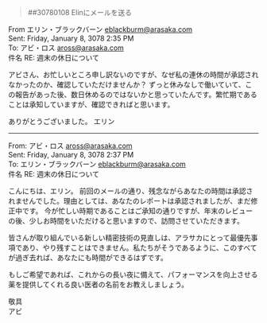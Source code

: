 > ##30780108 Elinにメールを送る  
  
From エリン・ブラックバーン <eblackburm@arasaka.com>  
Sent: Friday, January 8, 3078 2:35 PM  
To: アビ・ロス <aross@arasaka.com>  
件名 RE: 週末の休日について  
  
アビさん、お忙しいところ申し訳ないのですが、なぜ私の連休の時間が承認されなかったのか、確認していただけませんか？ 
ずっと休みなしで働いていて、この報告があった後、数日休めるのではないかと思っていたんです。繁忙期であることは承知していますが、確認できればと思います。 
  
ありがとうございました。 
エリン  
  
____________________________________  
  
From:  アビ・ロス <aross@arasaka.com>  
Sent: Friday, January 8, 3078 2:37 PM  
To: エリン・ブラックバーン <eblackburm@arasaka.com>  
件名 RE: 週末の休日について  

こんにちは、エリン。 
前回のメールの通り、残念ながらあなたの時間は承認されませんでした。理由としては、あなたのレポートは承認されましたが、まだ修正中です。 
今が忙しい時期であることはご承知の通りですが、年末のレビューの後、少しお時間をいただけると思いますので、訪問させていただきます。 
  
皆さんが取り組んでいる新しい精密技術の見直しは、アラサカにとって最優先事項であり、やり残すことはできません。私たちがそうであるように、このすべてが過ぎ去れば、あなたにも時間ができるはずです。 
  
もしご希望であれば、これからの長い夜に備えて、パフォーマンスを向上させる薬を提供してくれる良い医者の名前をお教えしましょう。 
  
敬具  
アビ  

